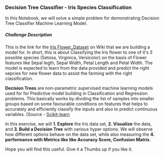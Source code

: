 ### Decision Tree Classifier - Iris Species Classification

In this Notebook, we will solve a simple problem for demonstrating Decision Tree Classifier Machine Learning Model. 

##### Challenge Description
This is the link for the [Iris Flower_Dataset](https://en.wikipedia.org/wiki/Iris_flower_data_set) on Wiki that we are building a model for. In short, this is about Classifying the Iris flower to one of it's 3 possible species (Setosa, Virginica, Versicolor) on the basis of Flower features like Sepal legth, Sepal Width, Petal Length and Petal Width. The model is expected to learn from the data provided and predict the right sepcies for new flower data to assist the farming with the right classification.

**Decision Trees** are non-parametric supervised machine learning models used for  for Predictive model building in Classification and Regression problems. This basically works by dividing the list of samples into smaller groups based on some favourable conditions on features that helps to accurately and efficiently classify the inputs and also to predict continuous variables. (Source - [Scikit-learn](https://scikit-learn.org/stable/modules/tree.html)

In this exercise, we will **1. Explore** the Iris data set, **2. Visualize** the data, and **3. Build a Decision Tree** with various hyper options. We will observe how different options behave on the data set, while also measuring the **4. performance with Metrics like like Accuracy Score, Confusion Matrix**. 

Hope you will find this useful. Give it a Thumbs up if you like it.